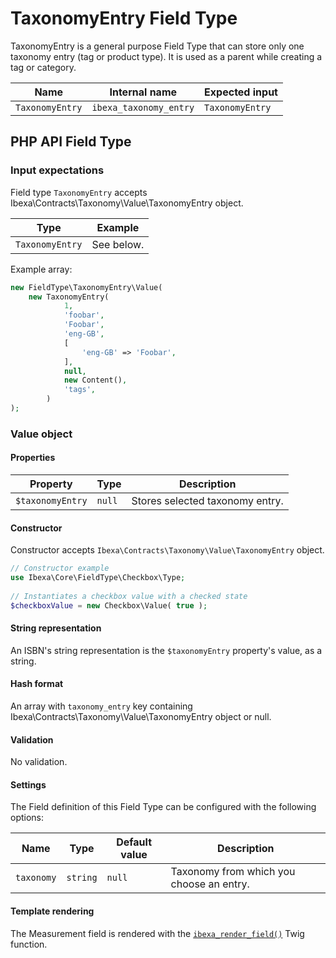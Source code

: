 # TaxonomyEntry Field Type

TaxonomyEntry is a general purpose Field Type that can store only one taxonomy entry (tag or product type). 
It is used as a parent while creating a tag or category.

| Name           | Internal name         | Expected input |
|----------------|-----------------------|----------------|
| `TaxonomyEntry`| `ibexa_taxonomy_entry`| `TaxonomyEntry`|

## PHP API Field Type 

### Input expectations

Field type `TaxonomyEntry` accepts Ibexa\Contracts\Taxonomy\Value\TaxonomyEntry object.

| Type            | Example         |
|-----------------|-----------------|
| `TaxonomyEntry` | See below. |

Example array:

``` php
new FieldType\TaxonomyEntry\Value(
	new TaxonomyEntry(
            1,
            'foobar',
            'Foobar',
            'eng-GB',
            [
                'eng-GB' => 'Foobar',
            ],
            null,
            new Content(),
            'tags',
        )
);
```

### Value object

#### Properties

|Property|Type|Description|
|--------|----|-----------|
|`$taxonomyEntry`|`null`|Stores selected taxonomy entry.|

#### Constructor

Constructor accepts `Ibexa\Contracts\Taxonomy\Value\TaxonomyEntry` object.

``` php
// Constructor example
use Ibexa\Core\FieldType\Checkbox\Type;
 
// Instantiates a checkbox value with a checked state
$checkboxValue = new Checkbox\Value( true );
```
#### String representation

An ISBN's string representation is the `$taxonomyEntry` property's value, as a string.

#### Hash format

An array with `taxonomy_entry` key containing Ibexa\Contracts\Taxonomy\Value\TaxonomyEntry object or null.

#### Validation

No validation.

#### Settings

The Field definition of this Field Type can be configured with the following options:

|Name|Type|Default value|Description|
|------|------|------|------|
|`taxonomy`|`string`|`null`|Taxonomy from which you choose an entry.|

#### Template rendering

The Measurement field is rendered with the [`ibexa_render_field()`](field_twig_functions.md#ibexa_render_field) Twig function.